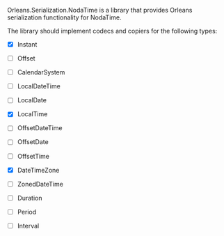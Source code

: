 Orleans.Serialization.NodaTime is a library that provides Orleans serialization functionality for NodaTime.

The library should implement codecs and copiers for the following types:

- [x] Instant
- [ ] Offset
- [ ] CalendarSystem
- [ ] LocalDateTime
- [ ] LocalDate
- [x] LocalTime
- [ ] OffsetDateTime
- [ ] OffsetDate
- [ ] OffsetTime
- [x] DateTimeZone
- [ ] ZonedDateTime
- [ ] Duration
- [ ] Period
- [ ] Interval

